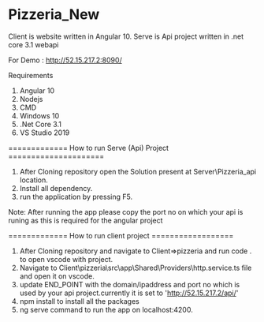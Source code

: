 # Pizzeria_New


Client is website written in Angular 10.
Serve is Api project written in .net core 3.1 webapi

For Demo : http://52.15.217.2:8090/


Requirements
1. Angular 10
2. Nodejs
3. CMD
4. Windows 10
5. .Net Core 3.1
6. VS Studio 2019


============= How to run Serve (Api) Project =====================

1. After Cloning repository open the Solution present at Server\Pizzeria_api location.
2. Install all dependency.
3. run the application by pressing F5.

Note: After running the app please copy the port no on which your api is runing as this is required for the angular project

=============  How to run client project   ==================

1. After Cloning repository and navigate to Client=>pizzeria and run code . to open vscode with project.
2. Navigate to Client\pizzeria\src\app\Shared\Providers\http.service.ts file and open it on vscode.
3. update END_POINT with the domain/ipaddress and port no which is used by your api project.currently it is set to 'http://52.15.217.2/api/'
4. npm install to install all the packages
5. ng serve command to run the app on localhost:4200.




